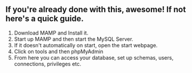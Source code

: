 ## If you're already done with this, awesome! If not here's a quick guide.
1. Download MAMP and Install it.
2. Start up MAMP and then start the MySQL Server.
3. If it doesn't automatically on start, open the start webpage.
4. Click on tools and then phpMyAdmin
5. From here you can access your database, set up schemas, users, connections, privileges etc.